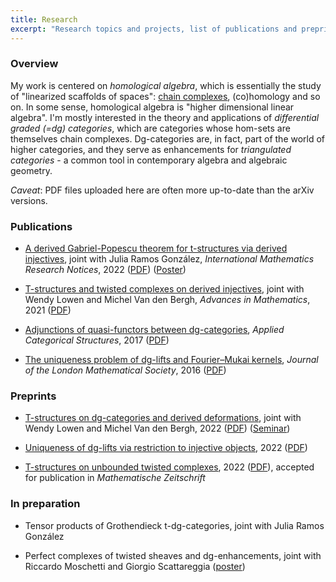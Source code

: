 ```yaml
---
title: Research
excerpt: "Research topics and projects, list of publications and preprints"
---
```


### Overview

My work is centered on *homological algebra*, which is essentially the study of "linearized scaffolds of spaces": [chain complexes](https://en.wikipedia.org/wiki/Chain_complex), (co)homology and so on. In some sense, homological algebra is "higher dimensional linear algebra". I'm mostly interested in the theory and applications of *differential graded (=dg) categories*, which are categories whose hom-sets are themselves chain complexes. Dg-categories are, in fact, part of the world of higher categories, and they serve as enhancements for *triangulated categories* - a common tool in contemporary algebra and algebraic geometry.

*Caveat*: PDF files uploaded here are often more up-to-date than the arXiv versions.

### Publications


- [A derived Gabriel-Popescu theorem for t-structures via derived injectives](https://academic.oup.com/imrn/advance-article-abstract/doi/10.1093/imrn/rnab367/6516448), joint with Julia Ramos González, *International Mathematics Research Notices*, 2022 ([PDF](https://fgenovese1987.github.io/documents/papers/gabrielpopescu_tstruct.pdf)) ([Poster](https://fgenovese1987.github.io/documents/papers/poster_gabrielpopescu.pdf))

- [T-structures and twisted complexes on derived injectives](https://www.sciencedirect.com/science/article/abs/pii/S0001870821002656), joint with Wendy Lowen and Michel Van den Bergh, *Advances in Mathematics*, 2021 ([PDF](https://fgenovese1987.github.io/documents/papers/dginj_tstruct.pdf))

- [Adjunctions of quasi-functors between dg-categories](https://link.springer.com/article/10.1007/s10485-016-9470-y), *Applied Categorical Structures*, 2017 ([PDF](https://fgenovese1987.github.io/documents/papers/qfun_adj.pdf))

- [The uniqueness problem of dg-lifts and Fourier–Mukai kernels](https://academic.oup.com/jlms/article-abstract/94/2/617/2219049), *Journal of the London Mathematical Society*, 2016 ([PDF](https://fgenovese1987.github.io/documents/papers/dglift_uniqueness.pdf))

### Preprints

- [T-structures on dg-categories and derived deformations](https://arxiv.org/abs/2212.12564), joint with Wendy Lowen and Michel Van den Bergh, 2022 ([PDF](https://arxiv.org/pdf/2212.12564.pdf)) ([Seminar](https://www.youtube.com/watch?v=50D2IrWyd2k))

- [Uniqueness of dg-lifts via restriction to injective objects](https://arxiv.org/abs/2211.08550), 2022 ([PDF](https://fgenovese1987.github.io/documents/papers/dglift_inj.pdf))

- [T-structures on unbounded twisted complexes](https://arxiv.org/abs/2206.12724), 2022 ([PDF](https://fgenovese1987.github.io/documents/papers/Unbounded_twisted_complexes.pdf)), accepted for publication in _Mathematische Zeitschrift_

### In preparation

- Tensor products of Grothendieck t-dg-categories, joint with Julia Ramos González

- Perfect complexes of twisted sheaves and dg-enhancements, joint with Riccardo Moschetti and Giorgio Scattareggia ([poster](https://fgenovese1987.github.io/documents/papers/poster_twisted.pdf))
